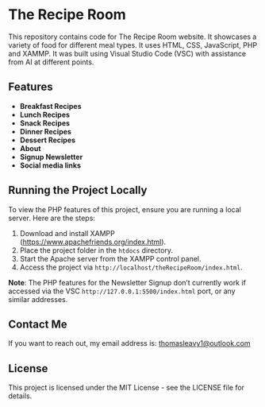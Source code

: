 # The Recipe Room

This repository contains code for The Recipe Room website. It showcases a variety of food for different meal types. It uses HTML, CSS, JavaScript, PHP and XAMMP. It was built using Visual Studio Code (VSC) with assistance from AI at different points.

## Features

- **Breakfast Recipes**
- **Lunch Recipes**
- **Snack Recipes**
- **Dinner Recipes**
- **Dessert Recipes**
- **About**
- **Signup Newsletter**
- **Social media links**


## Running the Project Locally

To view the PHP features of this project, ensure you are running a local server. Here are the steps:

1. Download and install XAMPP (https://www.apachefriends.org/index.html).
2. Place the project folder in the `htdocs` directory.
3. Start the Apache server from the XAMPP control panel.
4. Access the project via `http://localhost/theRecipeRoom/index.html`.

**Note**: The PHP features for the Newsletter Signup don’t currently work if accessed via the VSC `http://127.0.0.1:5500/index.html` port, or any similar addresses.

## Contact Me

If you want to reach out, my email address is: thomasleavy1@outlook.com

## License

This project is licensed under the MIT License - see the LICENSE file for details.
